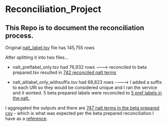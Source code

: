 # Reconciliation_Project


## This  Repo  is  to  document  the  reconciliation  process. 

Original [nalt_label.tsv](https://github.com/dorisavedikian/Reconciliation_Project/blob/main/nalt_labels_DATA/nalt_labels.tsv) file has 145,755 rows

After splitting it into two files...

- nalt_preflabel_only.tsv had 76,932 rows ---> reconciled to beta prepared.tsv resulted in [742 reconciled nalt terms]()

- nalt_altlabel_only_withsuffix.tsv had 68,823 rows ----> I added a suffix to each URI so they would be considered unique and I ran the service and it worked. 5 beta prepared labels were reconciled to [5 pref labels in the nalt.](https://github.com/dorisavedikian/Reconciliation_Project/blob/main/Reconciled/beta%20prepared_reconciled_2alt_labels_withsuffix_only.xlsx)


I aggregated the outputs and there are [747 nalt terms in the beta prepared csv]() - which is what was expected per the beta prepared reconciliation I have as a [reference](https://github.com/dorisavedikian/Reconciliation_Project/blob/main/Reconciled/beta%20prepared_reconciled_4_reference.csv).

